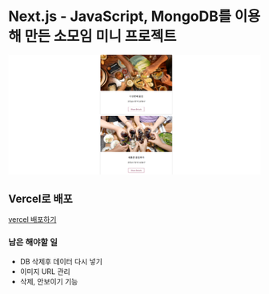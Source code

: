 # Next.js - JavaScript, MongoDB를 이용해 만든 소모임 미니 프로젝트

![img](../assets/js-meet-up.png)

## Vercel로 배포

[vercel 배포하기](https://h-owo-ld.tistory.com/285)

### 남은 해야할 일

- DB 삭제후 데이터 다시 넣기
- 이미지 URL 관리
- 삭제, 안보이기 기능
